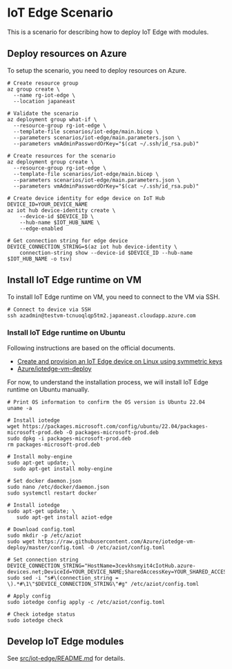 # IoT Edge Scenario
This is a scenario for describing how to deploy IoT Edge with modules.

## Deploy resources on Azure

To setup the scenario, you need to deploy resources on Azure.

```shell
# Create resource group
az group create \
  --name rg-iot-edge \
  --location japaneast

# Validate the scenario
az deployment group what-if \
  --resource-group rg-iot-edge \
  --template-file scenarios/iot-edge/main.bicep \
  --parameters scenarios/iot-edge/main.parameters.json \
  --parameters vmAdminPasswordOrKey="$(cat ~/.ssh/id_rsa.pub)"

# Create resources for the scenario
az deployment group create \
  --resource-group rg-iot-edge \
  --template-file scenarios/iot-edge/main.bicep \
  --parameters scenarios/iot-edge/main.parameters.json \
  --parameters vmAdminPasswordOrKey="$(cat ~/.ssh/id_rsa.pub)"

# Create device identity for edge device on IoT Hub
DEVICE_ID=YOUR_DEVICE_NAME
az iot hub device-identity create \
    --device-id $DEVICE_ID \
    --hub-name $IOT_HUB_NAME \
    --edge-enabled

# Get connection string for edge device
DEVICE_CONNECTION_STRING=$(az iot hub device-identity \
    connection-string show --device-id $DEVICE_ID --hub-name $IOT_HUB_NAME -o tsv)
```

## Install IoT Edge runtime on VM

To install IoT Edge runtime on VM, you need to connect to the VM via SSH.

```shell
# Connect to device via SSH
ssh azadmin@testvm-tcnuoqlqp5tm2.japaneast.cloudapp.azure.com
```

### Install IoT Edge runtime on Ubuntu

Following instructions are based on the official documents.
- [Create and provision an IoT Edge device on Linux using symmetric keys](https://learn.microsoft.com/en-us/azure/iot-edge/how-to-provision-single-device-linux-symmetric?view=iotedge-1.4&tabs=azure-portal%2Cubuntu)
- [Azure/iotedge-vm-deploy](https://github.com/Azure/iotedge-vm-deploy)

For now, to understand the installation process, we will install IoT Edge runtime on Ubuntu manually.

```shell
# Print OS information to confirm the OS version is Ubuntu 22.04
uname -a

# Install iotedge
wget https://packages.microsoft.com/config/ubuntu/22.04/packages-microsoft-prod.deb -O packages-microsoft-prod.deb
sudo dpkg -i packages-microsoft-prod.deb
rm packages-microsoft-prod.deb

# Install moby-engine
sudo apt-get update; \
  sudo apt-get install moby-engine

# Set docker daemon.json
sudo nano /etc/docker/daemon.json
sudo systemctl restart docker

# Install iotedge
sudo apt-get update; \
   sudo apt-get install aziot-edge

# Download config.toml
sudo mkdir -p /etc/aziot
sudo wget https://raw.githubusercontent.com/Azure/iotedge-vm-deploy/master/config.toml -O /etc/aziot/config.toml

# Set connection string
DEVICE_CONNECTION_STRING="HostName=3cevkhsmyit4cIotHub.azure-devices.net;DeviceId=YOUR_DEVICE_NAME;SharedAccessKey=YOUR_SHARED_ACCESS_KEY"
sudo sed -i "s#\(connection_string = \).*#\1\"$DEVICE_CONNECTION_STRING\"#g" /etc/aziot/config.toml

# Apply config
sudo iotedge config apply -c /etc/aziot/config.toml

# Check iotedge status
sudo iotedge check
```

## Develop IoT Edge modules

See [src/iot-edge/README.md](../../../src/iot-edge/README.md) for details.
